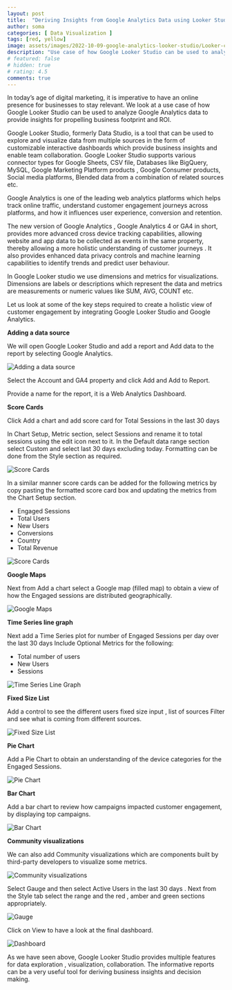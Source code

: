 ```yaml
---
layout: post
title:  "Deriving Insights from Google Analytics Data using Looker Studio"
author: soma
categories: [ Data Visualization ]
tags: [red, yellow]
image: assets/images/2022-10-09-google-analytics-looker-studio/Looker-cover.jpg
description: "Use case of how Google Looker Studio can be used to analyze Google Analytics data to provide insights for propelling business footprint and ROI."
# featured: false
# hidden: true
# rating: 4.5
comments: true
---
```


In today’s age of digital marketing, it is imperative to have an online presence for businesses to stay relevant.  We look at a use case of how Google Looker Studio can be used to analyze Google Analytics data to provide insights for propelling business footprint and ROI.

Google Looker Studio, formerly Data Studio, is a tool that can be used to explore and visualize data from multiple sources in the form of customizable interactive dashboards which provide business insights and enable team collaboration. Google Looker Studio supports various connector types for Google Sheets, CSV file, Databases like BigQuery, MySQL, Google Marketing Platform products , Google Consumer products, Social media platforms, Blended data from a combination of related sources etc. 

Google Analytics is one of the leading web analytics platforms which helps track online traffic, understand customer engagement journeys across platforms, and how it influences user experience, conversion and retention.

The new version of Google Analytics , Google Analytics 4 or GA4 in short, provides more advanced cross device tracking capabilities, allowing website and app data to be collected as events in the same property, thereby allowing a more holistic understanding of customer journeys . It also provides enhanced data privacy controls and machine learning capabilities to identify trends and predict user behaviour.

In Google Looker studio we use dimensions and metrics for visualizations. Dimensions are labels or descriptions which represent the data and metrics are measurements or numeric values like SUM, AVG, COUNT etc.

Let us look at some of the key  steps required to create a holistic view  of customer engagement by integrating Google Looker Studio and Google Analytics.

**Adding a data source**  

We will open Google Looker Studio and add a report and Add data to the report by selecting Google Analytics.


![Adding a data source](/assets/images/2022-10-09-google-analytics-looker-studio/Looker_Studio_GA_1.jpg)

Select the Account and GA4 property and click Add and Add to Report.

Provide a name for the report, it is a Web Analytics Dashboard.

**Score Cards**

Click Add a chart and add score card for Total Sessions in the last 30 days 

In Chart Setup, Metric section,  select Sessions and rename it to total sessions using the edit icon next to it.
In the Default data range section select Custom and select last 30 days excluding today. Formatting can be done from the Style section as required.

![Score Cards](/assets/images/2022-10-09-google-analytics-looker-studio/Looker_Studio_GA_2.jpg)

In a similar manner score cards can be added for the following metrics by copy pasting the formatted score card box and updating the metrics from the Chart Setup section.

*	Engaged Sessions
*	Total Users
*	New Users
*	Conversions
*	Country
*	Total Revenue

![Score Cards](/assets/images/2022-10-09-google-analytics-looker-studio/Looker_Studio_GA_3.jpg)

**Google Maps**

Next from Add a chart select a Google map (filled map) to obtain a view of how the Engaged sessions are distributed geographically.

![Google Maps](/assets/images/2022-10-09-google-analytics-looker-studio/Looker_Studio_GA_4.jpg)

**Time Series line graph**

Next add a Time Series plot for number of Engaged Sessions per day over the last 30 days 
Include Optional Metrics for the following:

*	Total number of users
*	New Users
*	Sessions

![Time Series Line Graph](/assets/images/2022-10-09-google-analytics-looker-studio/Looker_Studio_GA_5.jpg)

**Fixed Size List**

Add a control to see the different users  fixed size input , list of sources
Filter and see what is coming from different sources.

![Fixed Size List](/assets/images/2022-10-09-google-analytics-looker-studio/Looker_Studio_GA_6.jpg)

**Pie Chart**

Add a Pie Chart to obtain an understanding of the device categories for the Engaged Sessions.

![Pie Chart](/assets/images/2022-10-09-google-analytics-looker-studio/Looker_Studio_GA_7.jpg)

**Bar Chart**

Add a bar chart to review how campaigns impacted customer engagement, by displaying top  campaigns.

![Bar Chart](/assets/images/2022-10-09-google-analytics-looker-studio/Looker_Studio_GA_8.jpg)

**Community visualizations**

We can also add Community visualizations which are components built by third-party developers to visualize some metrics.

![Community visualizations](/assets/images/2022-10-09-google-analytics-looker-studio/Looker_Studio_GA_9.jpg)

Select Gauge and then select Active Users in the last 30 days . Next from the Style tab select the range and the red , amber and green sections appropriately.

![Gauge](/assets/images/2022-10-09-google-analytics-looker-studio/Looker_Studio_GA_10.jpg)

Click on View to have a look at the final dashboard.

![Dashboard](/assets/images/2022-10-09-google-analytics-looker-studio/Looker_Studio_GA_11.jpg)

As we have seen above, Google Looker Studio provides multiple features for data exploration , visualization, collaboration. The informative reports can be a very useful tool for deriving business insights and decision making.














